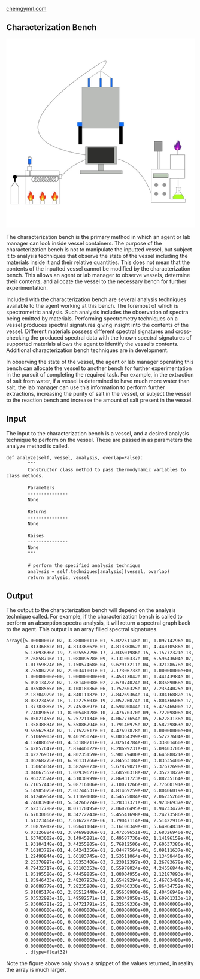 [chemgymrl.com](https://chemgymrl.com/)

## Characterization Bench

<span style="display:block;text-align:center">![Characterization](tutorial_figures/characterization.png)

The characterization bench is the primary method in which an agent or lab manager can look inside vessel containers. The purpose of the characterization bench is not to manipulate the inputted vessel, but subject it to analysis techniques that observe the state of the vessel including the materials inside it and their relative quantities. This does not mean that the contents of the inputted vessel cannot be modified by the characterization bench. This allows an agent or lab manager to observe vessels, determine their contents, and allocate the vessel to the necessary bench for further experimentation.
 

Included with the characterization bench are several analysis techniques available to the agent working at this bench. The foremost of which is spectrometric analysis. Such analysis includes the observation of spectra being emitted by materials. Performing spectrometry techniques on a vessel produces spectral signatures giving insight into the contents of the vessel. Different materials possess different spectral signatures and cross-checking the produced spectral data with the known spectral signatures of supported materials allows the agent to identify the vessel’s contents. Additional characterization bench techniques are in development.
 

In observing the state of the vessel, the agent or lab manager operating this bench can allocate the vessel to another bench for further experimentation in the pursuit of completing the required task. For example, in the extraction of salt from water, if a vessel is determined to have much more water than salt, the lab manager can use this information to perform further extractions, increasing the purity of salt in the vessel, or subject the vessel to the reaction bench and increase the amount of salt present in the vessel.

## Input

The input to the characterization bench is a vessel, and a desired analysis technique to perform on the vessel. These are 
passed in as parameters the analyze method is called.

```
def analyze(self, vessel, analysis, overlap=False):
        """
        Constructor class method to pass thermodynamic variables to class methods.

        Parameters
        ---------------
        None

        Returns
        ---------------
        None

        Raises
        ---------------
        None
        """

        # perform the specified analysis technique
        analysis = self.techniques[analysis](vessel, overlap)
        return analysis, vessel
```

## Output

The output to the characterization bench will depend on the analysis technique called. For example, if the 
characterization bench is called to perform an absorption spectra analysis, it will return a spectral graph back to the 
agent. This output is an array filled spectral signatures.

```
array([5.00000007e-02, 3.88000011e-01, 5.02251148e-01, 1.09714296e-04,
       4.81336862e-01, 4.81336862e-01, 4.81336862e-01, 4.44010586e-01,
       5.13693636e-19, 7.02555729e-17, 7.03501986e-15, 5.15772321e-13,
       2.76858796e-11, 1.08809528e-09, 3.13100337e-08, 6.59643604e-07,
       1.01759824e-05, 1.15057468e-04, 9.62913211e-04, 6.32128678e-03,
       3.75580229e-02, 2.00341001e-01, 7.17306733e-01, 1.00000000e+00,
       1.00000000e+00, 1.00000000e+00, 3.45313042e-01, 1.44143984e-01,
       5.09813428e-02, 1.36140008e-02, 2.67074024e-03, 3.83689068e-04,
       4.03588565e-05, 3.10818086e-06, 1.75260325e-07, 7.23544025e-09,
       2.18704929e-10, 4.84011182e-12, 7.84269364e-14, 9.30416882e-16,
       8.08323459e-18, 1.12275603e-19, 2.05226074e-18, 5.80436606e-17,
       1.37783885e-15, 2.74536897e-14, 4.59490844e-13, 6.47546600e-12,
       7.74089057e-11, 8.00548128e-10, 7.47670370e-09, 6.72209808e-08,
       6.05021455e-07, 5.25721134e-06, 4.06777654e-05, 2.62283138e-04,
       1.35838834e-03, 5.55886794e-03, 1.79146975e-02, 4.58729863e-02,
       9.56562534e-02, 1.71522617e-01, 4.47697878e-01, 1.00000000e+00,
       7.51069903e-01, 9.40195024e-01, 9.00364399e-01, 6.52727604e-01,
       4.12488669e-01, 4.53188211e-01, 7.02614784e-01, 6.33801460e-01,
       5.42857647e-01, 7.87446022e-01, 8.28699231e-01, 5.09403706e-01,
       3.42276931e-01, 4.80235159e-01, 5.98179400e-01, 4.64588821e-01,
       3.06268275e-01, 6.96131766e-01, 2.84563184e-01, 3.83535400e-02,
       1.35065034e-01, 3.58249873e-01, 5.67879021e-01, 5.37672698e-01,
       3.04067552e-01, 1.02939621e-01, 3.68590318e-02, 2.35721827e-01,
       6.96323574e-01, 4.51030999e-01, 2.86931723e-01, 6.88235164e-01,
       6.71657443e-01, 5.08716106e-01, 7.10071266e-01, 7.77660191e-01,
       5.14985025e-01, 2.03744531e-01, 4.81469259e-02, 6.80406019e-03,
       8.61246954e-04, 5.11169108e-03, 4.54575084e-02, 2.06235260e-01,
       4.74683940e-01, 5.54266274e-01, 3.28337371e-01, 9.92386937e-02,
       2.62317788e-02, 8.07170495e-02, 2.06026495e-01, 1.94233477e-01,
       6.67030066e-02, 8.34272243e-03, 5.45541698e-04, 3.24273586e-01,
       1.61323464e-03, 7.61622823e-06, 1.79047114e-04, 2.51422916e-03,
       2.10876912e-02, 1.05641104e-01, 3.16106349e-01, 5.64964831e-01,
       6.03126884e-01, 3.84699106e-01, 1.47269651e-01, 3.68326940e-02,
       1.63703002e-02, 3.14945281e-02, 6.49587736e-02, 1.14196159e-01,
       1.93104148e-01, 3.44255805e-01, 5.76812506e-01, 7.60537386e-01,
       7.16183782e-01, 4.64241356e-01, 2.04477564e-01, 6.09111637e-02,
       1.22490944e-02, 1.66183745e-03, 1.53511064e-04, 3.13458440e-05,
       2.25370997e-04, 1.55353406e-03, 7.23012397e-03, 2.26783678e-02,
       4.79432717e-02, 6.83103353e-02, 6.55978024e-02, 4.24556844e-02,
       1.85195580e-02, 5.44459885e-03, 1.08004955e-03, 2.12187893e-04,
       1.85946433e-03, 2.48207953e-02, 1.65429294e-01, 5.46763480e-01,
       8.96088779e-01, 7.28235900e-01, 2.93466330e-01, 5.86434752e-02,
       5.81085170e-03, 2.85512448e-04, 6.95658900e-06, 8.40456948e-08,
       5.03532993e-10, 1.49582571e-12, 2.20342958e-15, 1.60961313e-18,
       5.83006781e-22, 1.04721791e-25, 9.32659336e-30, 0.00000000e+00,
       0.00000000e+00, 0.00000000e+00, 0.00000000e+00, 0.00000000e+00,
       0.00000000e+00, 0.00000000e+00, 0.00000000e+00, 0.00000000e+00,
       0.00000000e+00, 0.00000000e+00, 0.00000000e+00, 0.00000000e+00,
       0.00000000e+00, 0.00000000e+00, 0.00000000e+00, 0.00000000e+00,
       0.00000000e+00, 0.00000000e+00, 0.00000000e+00, 0.00000000e+00,
       0.00000000e+00, 0.00000000e+00, 0.00000000e+00, 0.00000000e+00,
       0.00000000e+00, 0.00000000e+00, 0.00000000e+00, 0.00000000e+00]
       , dtype=float32)
```

Note the figure above only shows a snippet of the values returned, in reality the array is much larger.